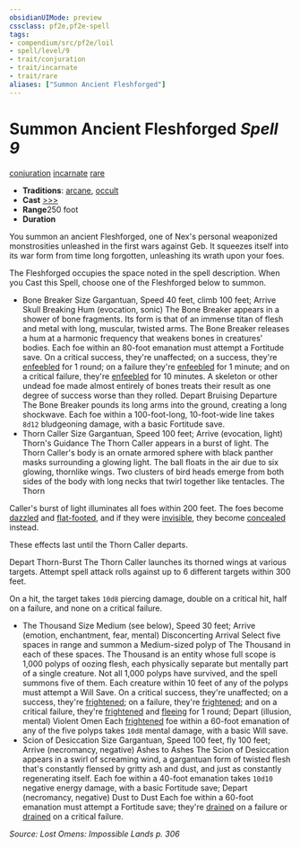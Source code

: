 ```yaml
---
obsidianUIMode: preview
cssclass: pf2e,pf2e-spell
tags:
- compendium/src/pf2e/loil
- spell/level/9
- trait/conjuration
- trait/incarnate
- trait/rare
aliases: ["Summon Ancient Fleshforged"]
---
```

# Summon Ancient Fleshforged *Spell 9*   
[conjuration](rules/traits/conjuration.md)  [incarnate](rules/traits/incarnate-som.md)  [rare](rules/traits/rare.md)  

- **Traditions**: [arcane](rules/traits/arcane.md), [occult](rules/traits/occult.md)
- **Cast** [>>>](rules/core-rulebook/chapter-9-playing-the-game.md#Actions "Three-Action") 
- **Range**250 foot
- **Duration**

You summon an ancient Fleshforged, one of Nex's personal weaponized monstrosities unleashed in the first wars against Geb. It squeezes itself into its war form from time long forgotten, unleashing its wrath upon your foes.

The Fleshforged occupies the space noted in the spell description. When you Cast this Spell, choose one of the Fleshforged below to summon.

- Bone Breaker Size Gargantuan, Speed 40 feet, climb 100 feet; Arrive Skull Breaking Hum (evocation, sonic) The Bone Breaker appears in a shower of bone fragments. Its form is that of an immense titan of flesh and metal with long, muscular, twisted arms. The Bone Breaker releases a hum at a harmonic frequency that weakens bones in creatures' bodies. Each foe within an 80-foot emanation must attempt a Fortitude save. On a critical success, they're unaffected; on a success, they're [enfeebled](rules/conditions.md#Enfeebled) for 1 round; on a failure they're [enfeebled](rules/conditions.md#Enfeebled) for 1 minute; and on a critical failure, they're [enfeebled](rules/conditions.md#Enfeebled) for 10 minutes. A skeleton or other undead foe made almost entirely of bones treats their result as one degree of success worse than they rolled. Depart Bruising Departure The Bone Breaker pounds its long arms into the ground, creating a long shockwave. Each foe within a 100-foot-long, 10-foot-wide line takes `8d12` bludgeoning damage, with a basic Fortitude save.
- Thorn Caller Size Gargantuan, Speed 100 feet; Arrive (evocation, light) Thorn's Guidance The Thorn Caller appears in a burst of light. The Thorn Caller's body is an ornate armored sphere with black panther masks surrounding a glowing light. The ball floats in the air due to six glowing, thornlike wings. Two clusters of bird heads emerge from both sides of the body with long necks that twirl together like tentacles. The Thorn

Caller's burst of light illuminates all foes within 200 feet. The foes become [dazzled](rules/conditions.md#Dazzled) and [flat-footed](rules/conditions.md#Flat-footed), and if they were [invisible](rules/conditions.md#Invisible), they become [concealed](rules/conditions.md#Concealed) instead.

These effects last until the Thorn Caller departs.

Depart Thorn-Burst The Thorn Caller launches its thorned wings at various targets. Attempt spell attack rolls against up to 6 different targets within 300 feet.

On a hit, the target takes `10d8` piercing damage, double on a critical hit, half on a failure, and none on a critical failure.

- The Thousand Size Medium (see below), Speed 30 feet; Arrive (emotion, enchantment, fear, mental) Disconcerting Arrival Select five spaces in range and summon a Medium-sized polyp of The Thousand in each of these spaces. The Thousand is an entity whose full scope is 1,000 polyps of oozing flesh, each physically separate but mentally part of a single creature. Not all 1,000 polyps have survived, and the spell summons five of them. Each creature within 10 feet of any of the polyps must attempt a Will Save. On a critical success, they're unaffected; on a success, they're [frightened](rules/conditions.md#Frightened); on a failure, they're [frightened](rules/conditions.md#Frightened); and on a critical failure, they're [frightened](rules/conditions.md#Frightened) and [fleeing](rules/conditions.md#Fleeing) for 1 round; Depart (illusion, mental) Violent Omen Each [frightened](rules/conditions.md#Frightened) foe within a 60-foot emanation of any of the five polyps takes `10d8` mental damage, with a basic Will save.
- Scion of Desiccation Size Gargantuan, Speed 100 feet, fly 100 feet; Arrive (necromancy, negative) Ashes to Ashes The Scion of Desiccation appears in a swirl of screaming wind, a gargantuan form of twisted flesh that's constantly flensed by gritty ash and dust, and just as constantly regenerating itself. Each foe within a 40-foot emanation takes `10d10` negative energy damage, with a basic Fortitude save; Depart (necromancy, negative) Dust to Dust Each foe within a 60-foot emanation must attempt a Fortitude save; they're [drained](rules/conditions.md#Drained) on a failure or [drained](rules/conditions.md#Drained) on a critical failure.

*Source: Lost Omens: Impossible Lands p. 306*